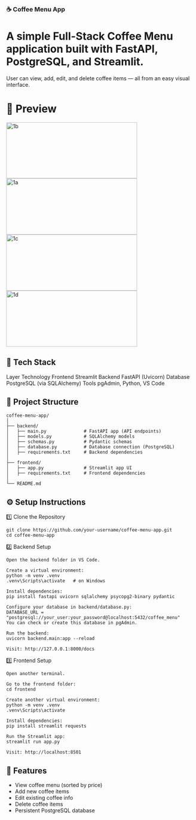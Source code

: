 ### ☕ Coffee Menu App

# A simple Full-Stack Coffee Menu application built with FastAPI, PostgreSQL, and Streamlit.
User can view, add, edit, and delete coffee items — all from an easy visual interface.

# 🌸 Preview
<img width="350" height="150" alt="1b" src="https://github.com/user-attachments/assets/bdb649a8-5ebd-4be3-a6d7-8a7c4694b2ed" />
<img width="350" height="150" alt="1a" src="https://github.com/user-attachments/assets/c9b2b17c-57f9-4d9f-b1ef-65e536a04439" />
<img width="350" height="150" alt="1c" src="https://github.com/user-attachments/assets/271bcc73-7e2b-4e78-8f23-d6c42638f1eb" />
<img width="350" height="150" alt="1d" src="https://github.com/user-attachments/assets/0b94ea2f-8fac-4bf4-a8ed-bb764b6f1e81" />

## 🧰 Tech Stack 
Layer	Technology
Frontend	Streamlit
Backend	FastAPI (Uvicorn)
Database	PostgreSQL (via SQLAlchemy)
Tools	pgAdmin, Python, VS Code

## 📂 Project Structure
```
coffee-menu-app/
│
├── backend/
│   ├── main.py              # FastAPI app (API endpoints)
│   ├── models.py            # SQLAlchemy models
│   ├── schemas.py           # Pydantic schemas
│   ├── database.py          # Database connection (PostgreSQL)
│   ├── requirements.txt     # Backend dependencies
│
├── frontend/
│   ├── app.py               # Streamlit app UI
│   ├── requirements.txt     # Frontend dependencies
│
└── README.md
```

## ⚙️ Setup Instructions
1️⃣ Clone the Repository
```
git clone https://github.com/your-username/coffee-menu-app.git
cd coffee-menu-app
```

2️⃣ Backend Setup
```
Open the backend folder in VS Code.

Create a virtual environment:
python -m venv .venv
.venv\Scripts\activate   # on Windows

Install dependencies:
pip install fastapi uvicorn sqlalchemy psycopg2-binary pydantic

Configure your database in backend/database.py:
DATABASE_URL = "postgresql://your_user:your_password@localhost:5432/coffee_menu"
You can check or create this database in pgAdmin.

Run the backend:
uvicorn backend.main:app --reload

Visit: http://127.0.0.1:8000/docs
```
3️⃣ Frontend Setup
```
Open another terminal.

Go to the frontend folder:
cd frontend

Create another virtual environment:
python -m venv .venv
.venv\Scripts\activate

Install dependencies:
pip install streamlit requests

Run the Streamlit app:
streamlit run app.py

Visit: http://localhost:8501
```
## 🎯 Features

- View coffee menu (sorted by price)
- Add new coffee items
- Edit existing coffee info
- Delete coffee items
- Persistent PostgreSQL database
